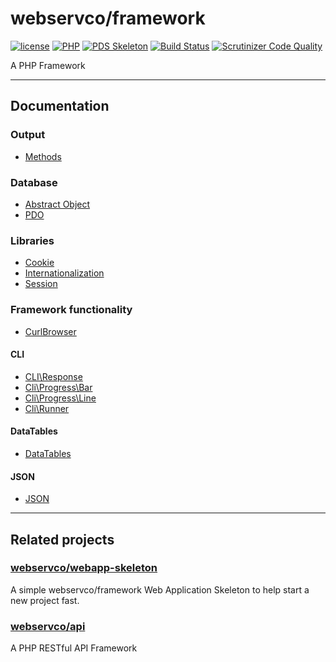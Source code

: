 # webservco/framework

[![license](https://img.shields.io/github/license/webservco/framework.svg)](https://github.com/webservco/framework)
[![PHP](https://img.shields.io/packagist/php-v/webservco/framework.svg)](https://www.php.net)
[![PDS Skeleton](https://img.shields.io/badge/pds-skeleton-blue.svg)](https://github.com/php-pds/skeleton)
[![Build Status](https://travis-ci.org/webservco/framework.svg)](https://travis-ci.org/webservco/framework)
[![Scrutinizer Code Quality](https://scrutinizer-ci.com/g/webservco/framework/badges/quality-score.png)](https://scrutinizer-ci.com/g/webservco/framework/)

A PHP Framework

---

## Documentation

### Output
* [Methods](/docs/Output/Methods.md)

### Database
* [Abstract Object](/docs/Database/AbstractObject.md)
* [PDO](/docs/Database/PdoDatabase.md)

### Libraries
* [Cookie](/docs/Libraries/Cookie.md)
* [Internationalization](/docs/Libraries/I18n.md)
* [Session](/docs/Libraries/Session.md)

### Framework functionality

* [CurlBrowser](/docs/CurlBrowser.md)

#### CLI
* [CLI\Response](/docs/Cli/Response.md)
* [Cli\Progress\Bar](/docs/Cli/Progress/Bar.md)
* [Cli\Progress\Line](/docs/Cli/Progress/Line.md)
* [Cli\Runner](/docs/Cli/Runner/Runner.md)

#### DataTables
* [DataTables](/docs/DataTables.md)

#### JSON
* [JSON](/docs/Json.md)

---

## Related projects

### [webservco/webapp-skeleton](https://github.com/webservco/webapp-skeleton)
A simple webservco/framework Web Application Skeleton to help start a new project fast.

### [webservco/api](https://github.com/webservco/api)
A PHP RESTful API Framework
